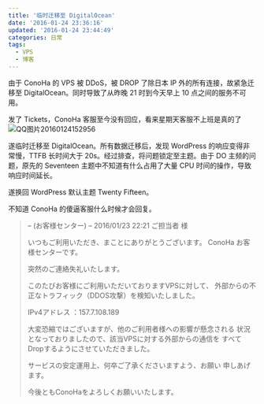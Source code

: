 ```yaml
---
title: '临时迁移至 DigitalOcean'
date: '2016-01-24 23:36:16'
updated: '2016-01-24 23:44:49'
categories: 日常
tags:
  - VPS
  - 博客
---
```



由于 ConoHa 的 VPS 被 DDoS，被 DROP 了除日本 IP 外的所有连接，故紧急迁移至 DigitalOcean。同时导致了从昨晚 21 时到今天早上 10 点之间的服务不可用。

发了 Tickets，ConoHa 客服至今没有回应，看来星期天客服不上班是真的了![QQ图片20160124152956](https://img.prin.studio/images/2016/01/2016-01-24_07-30-08.jpg)

遂临时迁移至 DigitalOcean。所有数据迁移后，发现 WordPress 的响应变得非常慢，TTFB 长时间大于 20s。经过排查，将问题锁定至主题。由于 DO 主频的问题，原先的 Seventeen 主题中不知道有什么占用了大量 CPU 时间的操作，导致响应时间延长。

遂换回 WordPress 默认主题 Twenty Fifteen。

不知道 ConoHa 的傻逼客服什么时候才会回复。

> – (お客様センター) – 2016/01/23 22:21
>  ご担当者 様
>
> いつもご利用いただき、まことにありがとうございます。
>  ConoHa お客様センターです。
>
> 突然のご連絡失礼いたします。
>
> このたびお客様にご利用いただいておりますVPSに対して、
>  外部からの不正なトラフィック（DDOS攻撃）を検知いたしました。
>
> IPv4アドレス ：157.7.108.189
>
> 大変恐縮ではございますが、他のご利用者様への影響が懸念される
>  状況となっておりましたので、該当VPSに対する外部からの通信を
>  すべてDropするようにさせていただきました。
>
> サービスの安定運用上、何卒ご了承くださいますよう、お願い
>  申しあげます。
>
> 今後ともConoHaをよろしくお願いいたします。



